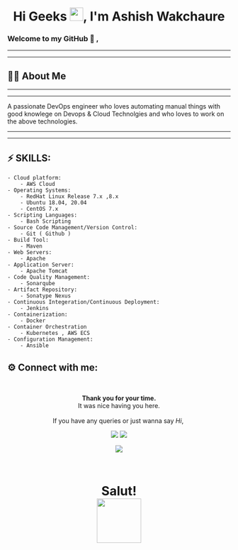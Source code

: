

<h1 align="center">Hi Geeks <img src="https://raw.githubusercontent.com/MartinHeinz/MartinHeinz/master/wave.gif" width="30px">, I'm Ashish Wakchaure</h1>

###  **Welcome to my GitHub** 👋 ,
---
---

## 🙋‍♂️ About Me

---
---
A passionate DevOps engineer who loves automating manual things with good knowlege on Devops & Cloud Technolgies and who loves to work on the above technologies.

---
---

##  ⚡ SKILLS:
    
    - Cloud platform:
        - AWS Cloud
    - Operating Systems:
        - RedHat Linux Release 7.x ,8.x
        - Ubuntu 18.04, 20.04
        - CentOS 7.x
    - Scripting Languages:
        - Bash Scripting   
    - Source Code Management/Version Control:
        - Git ( Github )
    - Build Tool:
        - Maven
    - Web Servers:
        - Apache
    - Application Server:
        - Apache Tomcat
    - Code Quality Management:
        - Sonarqube
    - Artifact Repository: 
        - Sonatype Nexus
    - Continuous Integeration/Continuous Deployment:
        - Jenkins
    - Containerization:
        - Docker
    - Container Orchestration
        - Kubernetes , AWS ECS 
    - Configuration Management:
        - Ansible

## ⚙️ Connect with me:
<div align="center">
  <br>
  <p><b>Thank you for your time.</b><br>
    It was nice having you here.<br><br>
    If you have any queries or just wanna say <i>Hi</i>,&nbsp;
<p align="center">

<p align="left">

<a href = "https://www.linkedin.com/in/ashish-wakchaure"><img src="https://img.shields.io/badge/LinkedIn-0077B5?style=for-the-badge&logo=linkedin&logoColor=white"/></a>
<a href="mailto:ashish.wak99@gmail.com"><img src="https://img.shields.io/badge/Gmail-D14836?style=for-the-badge&logo=gmail&logoColor=white"/></a>

</p>

![](https://visitor-badge.laobi.icu/badge?page_id=NITHIN-JOHN-GEORGE) 

<br>

<h1 align="center">Salut! <br><img src="https://media.giphy.com/media/hvRJCLFzcasrR4ia7z/giphy.gif" width="100px"></h1>

